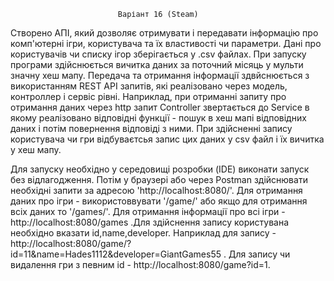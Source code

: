                             Варіант 16 (Steam)

Створено АПІ, який  дозволяє отримувати і передавати інформацію про комп'ютерні ігри, користувача та їх властивості чи параметри.
Дані про користувачів чи списку ігор зберігається у .csv файлах. При запуску програми здійснюється вичитка даних за поточний  місяць у мульти значну хеш мапу. Передача та отримання інформації здвйснюється з використанням REST API запитів, які реалізовано через модель, контроллер і сервіс рівні. Наприклад, при отриманні запиту про отримання даних через http запит Controller звертається до Service в якому реалізовано відповідні функції - пошук в хеш мапі відповідних даних і потім повернення відповіді з ними. При здійсненні запису користувача чи гри відбуваєтсья запис цих даних у csv файл і їх вичитка у хеш мапу.


Для запуску необхідно у середовищі розробки (IDE) виконати запуск без відлагодження.
Потім у браузері або через Postman здійснювати необхідні запити за адресою 'http://localhost:8080/'.
Для отримання даних про ігри - використоввувати '/game/' або якщо для отримання всіх даних то '/games/'. Для отримання інформації про всі ігри - http://localhost:8080/games .Для здійснення запису користувана необхідно вказати id,name,developer. Наприклад для запису - http://localhost:8080/game/?id=11&name=Hades1112&developer=GiantGames55 . Для запису чи видалення гри з певним id - http://localhost:8080/game?id=1.